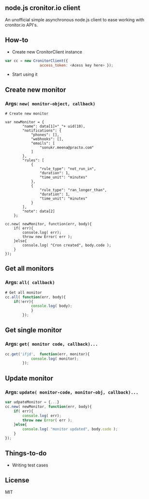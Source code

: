 node.js cronitor.io client
-------------------------

An unofficial simple asynchronous node.js client to ease working with cronitor.io API's.

How-to
--------

- Create new CronitorClient instance    

``` js
var cc = new CronitorClient({
				access_token: <Acess key here> });
```
- Start using it

## Create new monitor 
### Args: `new( monitor-object, callback)`

```
# Create new monitor

var newMonitor = {
	    "name": data[1]+"_"+ uid(10),
	    "notifications": {
	        "phones": [], 
	        "webhooks": [], 
	        "emails": [
	            "sonukr.meena@practo.com"
	        ]
	    }, 
	    "rules": [
	        {
	            "rule_type": "not_run_in", 
	            "duration": 1, 
	            "time_unit": "minutes"
	        },
	        {
	            "rule_type": "ran_longer_than", 
	            "duration": 1, 
	            "time_unit": "minutes"
	        }
	    ],
	    "note": data[2]
	};

cc.new( newMonitor, function(err, body){
	if( err){
		console.log( err);
		throw new Error( err );
	}else{
		console.log( "Cron created", body.code );
	}
});
```	
## Get all monitors

### Args: `all( callback)`

``` js
# Get all monitor
cc.all( function(err, body){
    if(!err){
			console.log( body);
			}
		});
```
## Get single monitor

### Args: `get( monitor code, callback)...`
``` js
cc.get('ifjd',  function(err, monitor){
			console.log( monitor);
		});
```		

## Update monitor
### Args: `update( monitor-code, monitor-obj, callback)...`

``` js
var udpateMonitor = {...}
cc.new( newMonitor, function(err, body){
	if( err){
		console.log( err);
		throw new Error( err );
	}else{
		console.log( "monitor updated", body.code );
	}
});
```
		
		
Things-to-do
----------

- Writing test cases

License
--------

MIT
